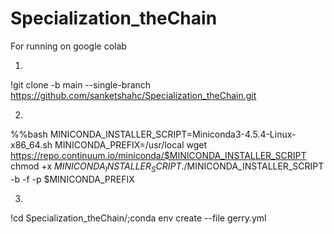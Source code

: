 # Specialization_theChain


For running on google colab

1. 
!git clone -b main --single-branch https://github.com/sanketshahc/Specialization_theChain.git

2. 
%%bash
MINICONDA_INSTALLER_SCRIPT=Miniconda3-4.5.4-Linux-x86_64.sh
MINICONDA_PREFIX=/usr/local
wget https://repo.continuum.io/miniconda/$MINICONDA_INSTALLER_SCRIPT
chmod +x $MINICONDA_INSTALLER_SCRIPT
./$MINICONDA_INSTALLER_SCRIPT -b -f -p $MINICONDA_PREFIX

3. 
!cd Specialization_theChain/;conda env create --file gerry.yml
